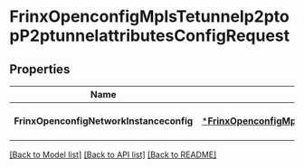 # FrinxOpenconfigMplsTetunnelp2ptopP2ptunnelattributesConfigRequest

## Properties
Name | Type | Description | Notes
------------ | ------------- | ------------- | -------------
**FrinxOpenconfigNetworkInstanceconfig** | [***FrinxOpenconfigMplsTetunnelp2ptopP2ptunnelattributesConfig**](frinx.openconfig.mpls.tetunnelp2ptop.p2ptunnelattributes.Config.md) |  | [optional] [default to null]

[[Back to Model list]](../README.md#documentation-for-models) [[Back to API list]](../README.md#documentation-for-api-endpoints) [[Back to README]](../README.md)


